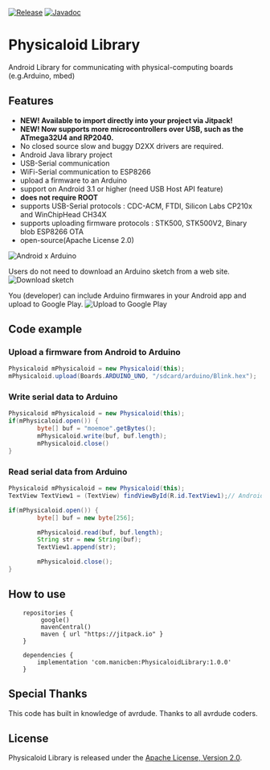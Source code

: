 [![Release](https://jitpack.io/v/com.manicben/PhysicaloidLibrary.svg)](https://jitpack.io/#com.manicben/PhysicaloidLibrary)
[![Javadoc](https://img.shields.io/badge/javadoc-1.1.1-blue)](https://javadoc.jitpack.io/com/manicben/PhysicaloidLibrary/1.1.1/javadoc/)

Physicaloid Library
===

Android Library for communicating with physical-computing boards (e.g.Arduino, mbed)

Features
---
- **NEW! Available to import directly into your project via Jitpack!**
- **NEW! Now supports more microcontrollers over USB, such as the ATmega32U4 and RP2040.**
- No closed source slow and buggy D2XX drivers are required.
- Android Java library project
- USB-Serial communication
- WiFi-Serial communication to ESP8266
- upload a firmware to an Arduino
- support on Android 3.1 or higher (need USB Host API feature)
- **does not require ROOT**
- supports USB-Serial protocols : CDC-ACM, FTDI, Silicon Labs CP210x and WinChipHead CH34X
- supports uploading firmware protocols : STK500, STK500V2, Binary blob ESP8266 OTA
- open-source(Apache License 2.0)


![Android x Arduino](https://lh5.googleusercontent.com/-weC-lA-1rdw/UeaCzIrWR3I/AAAAAAAACno/u-ZapAmzkz8/s640/android_arduino.jpg)


Users do not need to download an Arduino sketch from a web site.
![Download sketch](https://lh3.googleusercontent.com/-Hh-vISkTL6w/UeaC5moml2I/AAAAAAAACn8/g7Dozio1QrE/s640/physicaloid_download.png)


You (developer) can include Arduino firmwares in your Android app and upload to Google Play.
![Upload to Google Play](https://lh6.googleusercontent.com/-lzDrLOSohUY/UeaC5p7Z0uI/AAAAAAAACoA/hcqRjLUe6JQ/s640/physicaloid_upload.png)


Code example
---

### Upload a firmware from Android to Arduino
```java
Physicaloid mPhysicaloid = new Physicaloid(this);
mPhysicaloid.upload(Boards.ARDUINO_UNO, "/sdcard/arduino/Blink.hex");
```


### Write serial data to Arduino
```java
Physicaloid mPhysicaloid = new Physicaloid(this);
if(mPhysicaloid.open()) {
        byte[] buf = "moemoe".getBytes();
        mPhysicaloid.write(buf, buf.length);
        mPhysicaloid.close()
}
```


### Read serial data from Arduino
```java
Physicaloid mPhysicaloid = new Physicaloid(this);
TextView TextView1 = (TextView) findViewById(R.id.TextView1);// Android TextView

if(mPhysicaloid.open()) {
        byte[] buf = new byte[256];

        mPhysicaloid.read(buf, buf.length);
        String str = new String(buf);
        TextView1.append(str);

        mPhysicaloid.close();
}
```

How to use
---
```
    repositories {
         google()
         mavenCentral()
         maven { url "https://jitpack.io" }
    }
    
    dependencies {
        implementation 'com.manicben:PhysicaloidLibrary:1.0.0'
    }
```


Special Thanks
---
This code has built in knowledge of avrdude.
Thanks to all avrdude coders.


License
---
Physicaloid Library is released under the [Apache License, Version 2.0](http://www.apache.org/licenses/LICENSE-2.0).
